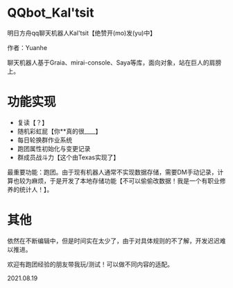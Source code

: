 # QQbot_Kal'tsit
明日方舟qq聊天机器人Kal'tsit【绝赞开(mo)发(yu)中】

作者：Yuanhe

聊天机器人基于Graia、mirai-console、Saya等库，面向对象，站在巨人的肩膀上。

# 功能实现

- 复读【？】
- 随机彩虹屁【你\*\*真的很\_\_\_\_】
- 每日轮换群作业系统
- 跑团属性初始化与变更记录
- 群成员战斗力【这个由Texas实现了】

最重要功能：跑团。由于现有机器人通常不实现数据存储，需要DM手动记录，计算也较为麻烦，于是开发了本地存储功能【不可以偷偷改数据！我是一个有职业修养的统计人！】。


# 其他
依然在不断编辑中，但是时间实在太少了，由于对具体规则的不了解，开发迟迟难以推进。

欢迎有跑团经验的朋友带我玩/测试！可以做不同内容的适配。

2021.08.19
